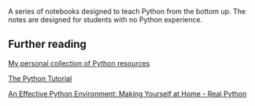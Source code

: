 A series of notebooks designed to teach Python from the bottom up.  The notes are designed for students with no Python experience.

## Further reading

[My personal collection of Python resources](https://github.com/ADGEfficiency/programming-resources/tree/master/python)

[The Python Tutorial](https://docs.python.org/3/tutorial/)

[An Effective Python Environment: Making Yourself at Home - Real Python](https://realpython.com/effective-python-environment/)
